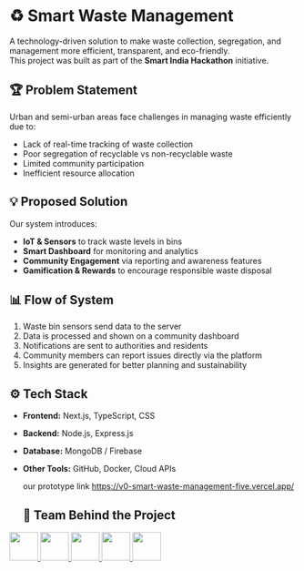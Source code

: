 # ♻️ Smart Waste Management

A technology-driven solution to make waste collection, segregation, and management more efficient, transparent, and eco-friendly.  
This project was built as part of the **Smart India Hackathon** initiative.



## 🏆 Problem Statement
Urban and semi-urban areas face challenges in managing waste efficiently due to:
- Lack of real-time tracking of waste collection
- Poor segregation of recyclable vs non-recyclable waste
- Limited community participation
- Inefficient resource allocation



## 💡 Proposed Solution
Our system introduces:
- **IoT & Sensors** to track waste levels in bins  
- **Smart Dashboard** for monitoring and analytics  
- **Community Engagement** via reporting and awareness features  
- **Gamification & Rewards** to encourage responsible waste disposal  



## 📊 Flow of System
1. Waste bin sensors send data to the server  
2. Data is processed and shown on a community dashboard  
3. Notifications are sent to authorities and residents  
4. Community members can report issues directly via the platform  
5. Insights are generated for better planning and sustainability  



## ⚙️ Tech Stack
- **Frontend:** Next.js, TypeScript, CSS  
- **Backend:** Node.js, Express.js  
- **Database:** MongoDB / Firebase  
- **Other Tools:** GitHub, Docker, Cloud APIs  


   our prototype link https://v0-smart-waste-management-five.vercel.app/


   ## 👥 Team Behind the Project
<a href="https://github.com/ssks23072004">
  <img src="https://avatars.githubusercontent.com/ssks23072004" width="50" height="50">
</a>
<a href="https://github.com/prathamnema33">
  <img src="https://avatars.githubusercontent.com/prathamnema33" width="50" height="50">
</a>
<a href="https://github.com/rishabhshahwal">
  <img src="https://avatars.githubusercontent.com/rishabhshahwal" widvth="50" height="50">
</a>
<a href="https://github.com/medhaagrawal2525">
  <img src="https://avatars.githubusercontent.com/medhaagrawal2525" width="50" height="50">
</a>
<a href="https://github.com/RiyaGksk73">
  <img src="https://avatars.githubusercontent.com/RiyaGksk73" width="50" height="50">
</a>
